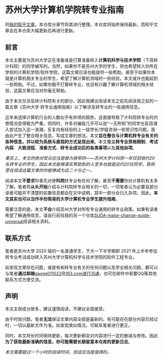 # 苏州大学计算机学院转专业指南

同[我的知乎文章](https://zhuanlan.zhihu.com/p/429994386)，本仓库分章节将其进行整理。本仓库将始终保持最新，而知乎文章会在本仓库大幅更新后再进行更新。

## 前言

本文主要是为苏州大学正在准备或是打算准备转入**计算机科学与技术学院**（下简称计科院）的同学编写的。当然，如果你不是苏州大学的学生，但也希望转入你所在学校的计算机学院/软件学院，这篇文章应该也能提供一些帮助。甚至于如果你本就是计算机相关专业的学生，希望了解计算机领域的一些经验，本文或许也能起到一些帮助。不过，如果你既不打算转专业，也没有兴趣了解计算机领域的相关经验，这篇文章应当对你毫无帮助。

由于本文仅涉及转计科院有关的部分，因此我建议阅读本文之前先阅读我之前的一篇文章《苏州大学 转专业通用指南》以了解涉及转专业的一些通用信息。

近年来选择计算机行业的人数似乎有井喷的趋势，这直接导致了计科院转专业的内卷情况变得极为严重。但同时，许多对编程几乎可以说“一无所知”的同学也盲目涌入尝试加入这一浪潮，反复向有经验的上一级学长/学姐咨询一些常识性问题。我由此产生了整合相关信息，写成文章的想法。本文**旨在整合与计算机转专业有关的各种信息，并以较为系统与直观的方式呈现出来**。本文覆盖**转专业资格限制**、**考试内容**、**大致流程**、**准备方式**、**转专业成功后的各类事项**以及**其他杂项**。

*事实上，本文的绝对受众应当是极为狭窄的——苏州大学计科院一年仅招收约20名转专业的学生，因此本文能够真实帮助到的人至多也就是这约20位同学。我祝愿在阅读这篇文章的你能够成为这二十分之一。*

阅读本文**不要求**你事先对**计科院**转专业有任何了解，甚至**不需要**你对计算机有太多了解。笔者将**从头开始**介绍与计科院转专业相关的一切，一切笔者认为必要且部分读者可能并不清楚的前置信息都会在文中说明，其中一部分会归入杂项。因此，**本文其实也可以当作半份简易的大学计算机专业学生提升指南**。

需要注意的是，本文**不会**介绍苏州大学对所有专业通用的转专业政策。如果有读者希望了解通用信息，请自行前往我的另一个仓库[SUDA-major-change-guide-universal](https://github.com/Snowfly-T/SUDA-major-change-guide-universal)阅读相关资料。

## 联系方式

笔者是苏州大学 2020 级的一名普通学生，于大一下半学期即 2021 年上半年参加转专业考试成功转入苏州大学计算机科学与技术学院的软件工程专业。

如发现文章存在问题，或是有和转专业有关的任何问题以及学业相关问题，都可以与笔者**通过邮箱**gaoge011022@163.com进行沟通，也可在邮件中索要QQ等其他联系方式方便交流。

## 声明

本文主观成分居多，建议谨慎阅读，不建议全盘接受。

由于时效问题，笔者**无法**保证文章内容全部是最新的。有可能存在部分内容已经过时，一切以最新文件为准。如发现类似情况，可联系笔者进行更正。

同时，本文将长时间保持更新，每次更新都会对内容进行一定的删减与修改。因此**为了获取最新准确的信息，你可能需要长期留意本仓库的更新日志**。

*本文需要超过一个小时的阅读时间，但这应当是值得的。*
